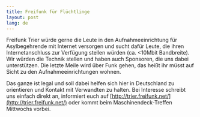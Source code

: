 ```yaml
---
title: Freifunk für Flüchtlinge
layout: post
lang: de
---
```


Freifunk Trier​ würde gerne die Leute in den Aufnahmeeinrichtung für Asylbegehrende mit Internet versorgen und sucht dafür Leute, die ihren Internetanschluss zur Verfügung stellen würden (ca. <10Mbit Bandbreite). Wir würden die Technik stellen und haben auch Sponsoren, die uns dabei unterstützen. Die letzte Meile wird über Funk gehen, das heißt ihr müsst auf Sicht zu den Aufnahmeeinrichtungen wohnen.

Das ganze ist legal und soll dabei helfen sich hier in Deutschland zu orientieren und Kontakt mit Verwandten zu halten. Bei Interesse schreibt uns einfach direkt  an, informiert euch auf [http://trier.freifunk.net/](http://trier.freifunk.net/) oder kommt beim Maschinendeck-Treffen Mittwochs vorbei.
